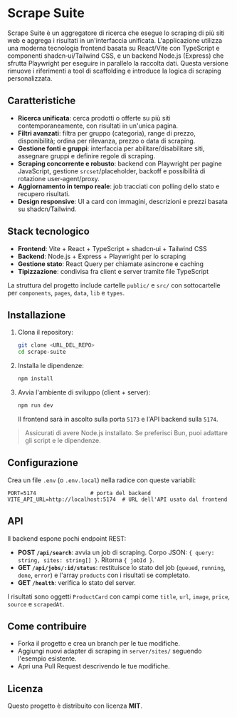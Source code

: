 # Scrape Suite

Scrape Suite è un aggregatore di ricerca che esegue lo scraping di più siti web e aggrega i risultati in un'interfaccia unificata. L'applicazione utilizza una moderna tecnologia frontend basata su React/Vite con TypeScript e componenti shadcn‑ui/Tailwind CSS, e un backend Node.js (Express) che sfrutta Playwright per eseguire in parallelo la raccolta dati. Questa versione rimuove i riferimenti a tool di scaffolding e introduce la logica di scraping personalizzata.

## Caratteristiche

* **Ricerca unificata**: cerca prodotti o offerte su più siti contemporaneamente, con risultati in un'unica pagina.
* **Filtri avanzati**: filtra per gruppo (categoria), range di prezzo, disponibilità; ordina per rilevanza, prezzo o data di scraping.
* **Gestione fonti e gruppi**: interfaccia per abilitare/disabilitare siti, assegnare gruppi e definire regole di scraping.
* **Scraping concorrente e robusto**: backend con Playwright per pagine JavaScript, gestione `srcset`/placeholder, backoff e possibilità di rotazione user‑agent/proxy.
* **Aggiornamento in tempo reale**: job tracciati con polling dello stato e recupero risultati.
* **Design responsive**: UI a card con immagini, descrizioni e prezzi basata su shadcn/Tailwind.

## Stack tecnologico

* **Frontend**: Vite + React + TypeScript + shadcn‑ui + Tailwind CSS
* **Backend**: Node.js + Express + Playwright per lo scraping
* **Gestione stato**: React Query per chiamate asincrone e caching
* **Tipizzazione**: condivisa fra client e server tramite file TypeScript

La struttura del progetto include cartelle `public/` e `src/` con sottocartelle per `components`, `pages`, `data`, `lib` e `types`.

## Installazione

1. Clona il repository:

   ```bash
   git clone <URL_DEL_REPO>
   cd scrape-suite
   ```
2. Installa le dipendenze:

   ```bash
   npm install
   ```
3. Avvia l'ambiente di sviluppo (client + server):

   ```bash
   npm run dev
   ```

   Il frontend sarà in ascolto sulla porta `5173` e l'API backend sulla `5174`.

> Assicurati di avere Node.js installato. Se preferisci Bun, puoi adattare gli script e le dipendenze.

## Configurazione

Crea un file `.env` (o `.env.local`) nella radice con queste variabili:

```
PORT=5174                 # porta del backend
VITE_API_URL=http://localhost:5174  # URL dell'API usato dal frontend
```

## API

Il backend espone pochi endpoint REST:

* **POST `/api/search`**: avvia un job di scraping. Corpo JSON: `{ query: string, sites: string[] }`. Ritorna `{ jobId }`.
* **GET `/api/jobs/:id/status`**: restituisce lo stato del job (`queued`, `running`, `done`, `error`) e l'array `products` con i risultati se completato.
* **GET `/health`**: verifica lo stato del server.

I risultati sono oggetti `ProductCard` con campi come `title`, `url`, `image`, `price`, `source` e `scrapedAt`.

## Come contribuire

* Forka il progetto e crea un branch per le tue modifiche.
* Aggiungi nuovi adapter di scraping in `server/sites/` seguendo l'esempio esistente.
* Apri una Pull Request descrivendo le tue modifiche.

## Licenza

Questo progetto è distribuito con licenza **MIT**.

